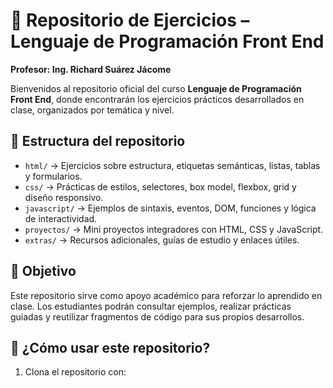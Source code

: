 # 📘 Repositorio de Ejercicios – Lenguaje de Programación Front End  
**Profesor: Ing. Richard Suárez Jácome**

Bienvenidos al repositorio oficial del curso **Lenguaje de Programación Front End**, donde encontrarán los ejercicios prácticos desarrollados en clase, organizados por temática y nivel.

## 📂 Estructura del repositorio

- `html/` → Ejercicios sobre estructura, etiquetas semánticas, listas, tablas y formularios.
- `css/` → Prácticas de estilos, selectores, box model, flexbox, grid y diseño responsivo.
- `javascript/` → Ejemplos de sintaxis, eventos, DOM, funciones y lógica de interactividad.
- `proyectos/` → Mini proyectos integradores con HTML, CSS y JavaScript.
- `extras/` → Recursos adicionales, guías de estudio y enlaces útiles.

## 🎯 Objetivo

Este repositorio sirve como apoyo académico para reforzar lo aprendido en clase. Los estudiantes podrán consultar ejemplos, realizar prácticas guiadas y reutilizar fragmentos de código para sus propios desarrollos.

## 🚀 ¿Cómo usar este repositorio?

1. Clona el repositorio con:  

